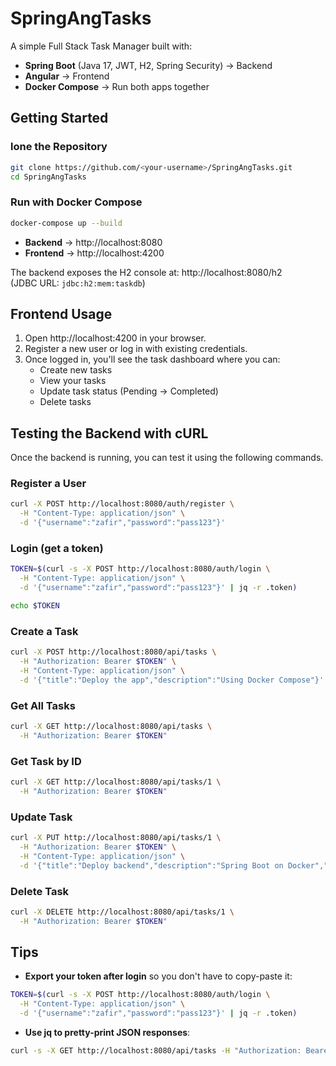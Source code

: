 # SpringAngTasks

A simple Full Stack Task Manager built with:
- **Spring Boot** (Java 17, JWT, H2, Spring Security) → Backend
- **Angular** → Frontend  
- **Docker Compose** → Run both apps together

## Getting Started

### lone the Repository
```bash
git clone https://github.com/<your-username>/SpringAngTasks.git
cd SpringAngTasks
```

### Run with Docker Compose
```bash
docker-compose up --build
```

- **Backend** → http://localhost:8080
- **Frontend** → http://localhost:4200

The backend exposes the H2 console at: http://localhost:8080/h2  
(JDBC URL: `jdbc:h2:mem:taskdb`)

## Frontend Usage

1. Open http://localhost:4200 in your browser.
2. Register a new user or log in with existing credentials.
3. Once logged in, you'll see the task dashboard where you can:
   - Create new tasks
   - View your tasks
   - Update task status (Pending → Completed)
   - Delete tasks

## Testing the Backend with cURL

Once the backend is running, you can test it using the following commands.

### Register a User
```bash
curl -X POST http://localhost:8080/auth/register \
  -H "Content-Type: application/json" \
  -d '{"username":"zafir","password":"pass123"}'
```

### Login (get a token)
```bash
TOKEN=$(curl -s -X POST http://localhost:8080/auth/login \
  -H "Content-Type: application/json" \
  -d '{"username":"zafir","password":"pass123"}' | jq -r .token)

echo $TOKEN
```

### Create a Task
```bash
curl -X POST http://localhost:8080/api/tasks \
  -H "Authorization: Bearer $TOKEN" \
  -H "Content-Type: application/json" \
  -d '{"title":"Deploy the app","description":"Using Docker Compose"}'
```

### Get All Tasks
```bash
curl -X GET http://localhost:8080/api/tasks \
  -H "Authorization: Bearer $TOKEN"
```

### Get Task by ID
```bash
curl -X GET http://localhost:8080/api/tasks/1 \
  -H "Authorization: Bearer $TOKEN"
```

### Update Task
```bash
curl -X PUT http://localhost:8080/api/tasks/1 \
  -H "Authorization: Bearer $TOKEN" \
  -H "Content-Type: application/json" \
  -d '{"title":"Deploy backend","description":"Spring Boot on Docker","status":"COMPLETED"}'
```

### Delete Task
```bash
curl -X DELETE http://localhost:8080/api/tasks/1 \
  -H "Authorization: Bearer $TOKEN"
```

## Tips

- **Export your token after login** so you don't have to copy-paste it:
```bash
TOKEN=$(curl -s -X POST http://localhost:8080/auth/login \
  -H "Content-Type: application/json" \
  -d '{"username":"zafir","password":"pass123"}' | jq -r .token)
```

- **Use jq to pretty-print JSON responses**:
```bash
curl -s -X GET http://localhost:8080/api/tasks -H "Authorization: Bearer $TOKEN" | jq
```
